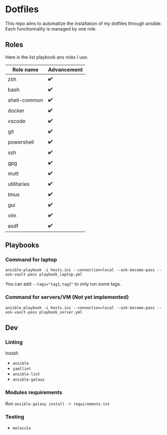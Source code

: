 # Dotfiles

This repo aims to automatize the installation of my dotfiles through ansible.
Each functionnality is managed by one role.

## Roles

Here is the list playbook ans roles I use.

| Role name    | Advancement |
| ------------ | ----------- |
| zsh          | ✔️          |
| bash         | ✔️          |
| shell-common | ✔️          |
| docker       | ✔️          |
| vscode       | ✔️          |
| git          | ✔️          |
| powershell   | ✔️          |
| ssh          | ✔️          |
| gpg          | ✔️          |
| mutt         | ✔️          |
| utilitaries  | ✔️          |
| tmux         | ✔️          |
| gui          | ✔️          |
| vim          | ✔️          |
| asdf         | ✔️          |

## Playbooks

### Command for laptop

`ansible-playbook -i hosts.ini --connection=local --ask-become-pass --ask-vault-pass playbook_laptop.yml`

You can add `--tags="tag1,tag2"` to only run some tags.

### Command for servers/VM (Not yet implemented)

`ansible-playbook -i hosts.ini --connection=local --ask-become-pass --ask-vault-pass playbook_server.yml`

## Dev

### Linting

Install:

- `ansible`
- `yamllint`
- `ansible-lint`
- `ansible-galaxy`

### Modules requirements

Run `ansible-galaxy install -r requirements.txt`

### Testing

- `molecule`
